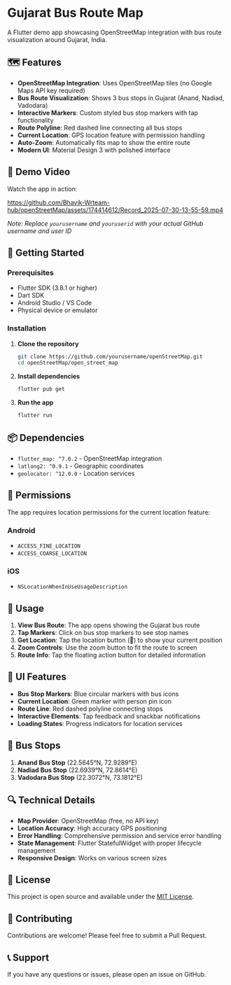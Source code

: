 # Gujarat Bus Route Map

A Flutter demo app showcasing OpenStreetMap integration with bus route visualization around Gujarat, India.

## 🗺️ Features

- **OpenStreetMap Integration**: Uses OpenStreetMap tiles (no Google Maps API key required)
- **Bus Route Visualization**: Shows 3 bus stops in Gujarat (Anand, Nadiad, Vadodara)
- **Interactive Markers**: Custom styled bus stop markers with tap functionality
- **Route Polyline**: Red dashed line connecting all bus stops
- **Current Location**: GPS location feature with permission handling
- **Auto-Zoom**: Automatically fits map to show the entire route
- **Modern UI**: Material Design 3 with polished interface

## 📱 Demo Video

Watch the app in action:

https://github.com/Bhavik-Wrteam-hub/openStreetMap/assets/174414612/Record_2025-07-30-13-55-59.mp4

*Note: Replace `yourusername` and `youruserid` with your actual GitHub username and user ID*

## 🚀 Getting Started

### Prerequisites

- Flutter SDK (3.8.1 or higher)
- Dart SDK
- Android Studio / VS Code
- Physical device or emulator

### Installation

1. **Clone the repository**
   ```bash
   git clone https://github.com/yourusername/openStreetMap.git
   cd openStreetMap/open_street_map
   ```

2. **Install dependencies**
   ```bash
   flutter pub get
   ```

3. **Run the app**
   ```bash
   flutter run
   ```

## 📦 Dependencies

- `flutter_map: ^7.0.2` - OpenStreetMap integration
- `latlong2: ^0.9.1` - Geographic coordinates
- `geolocator: ^12.0.0` - Location services

## 🔧 Permissions

The app requires location permissions for the current location feature:

### Android
- `ACCESS_FINE_LOCATION`
- `ACCESS_COARSE_LOCATION`

### iOS
- `NSLocationWhenInUseUsageDescription`

## 🎯 Usage

1. **View Bus Route**: The app opens showing the Gujarat bus route
2. **Tap Markers**: Click on bus stop markers to see stop names
3. **Get Location**: Tap the location button (📍) to show your current position
4. **Zoom Controls**: Use the zoom button to fit the route to screen
5. **Route Info**: Tap the floating action button for detailed information

## 🎨 UI Features

- **Bus Stop Markers**: Blue circular markers with bus icons
- **Current Location**: Green marker with person pin icon
- **Route Line**: Red dashed polyline connecting stops
- **Interactive Elements**: Tap feedback and snackbar notifications
- **Loading States**: Progress indicators for location services

## 📍 Bus Stops

1. **Anand Bus Stop** (22.5645°N, 72.9289°E)
2. **Nadiad Bus Stop** (22.6939°N, 72.8614°E)
3. **Vadodara Bus Stop** (22.3072°N, 73.1812°E)

## 🔍 Technical Details

- **Map Provider**: OpenStreetMap (free, no API key)
- **Location Accuracy**: High accuracy GPS positioning
- **Error Handling**: Comprehensive permission and service error handling
- **State Management**: Flutter StatefulWidget with proper lifecycle management
- **Responsive Design**: Works on various screen sizes

## 📄 License

This project is open source and available under the [MIT License](LICENSE).

## 🤝 Contributing

Contributions are welcome! Please feel free to submit a Pull Request.

## 📞 Support

If you have any questions or issues, please open an issue on GitHub.

